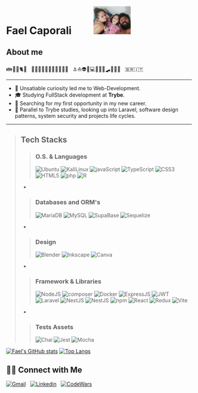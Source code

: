 # Fael Caporali &nbsp; &nbsp; &nbsp; &nbsp; <img src="/familia-de-careta.jpeg" width="20%" style="float:'right';" />

## About me

👪🤴👸🐈🤖 &nbsp; 🧔🧑‍🎓👨‍🏫👨‍🍳👨‍🎨👨‍💻 &nbsp; ⚓⛵👽🖖💻🏄‍♂️🚣🛹🤸🍀🎵 &nbsp; 🇧🇷🇮🇹 &nbsp;

 ---

- 🤔 Unsatiable curiosity led me to Web-Development. &nbsp;
- 🎓 Studying FullStack development at **Trybe**. &nbsp;
- 💼 Searching for my first opportunity in my new career. &nbsp;
- 🌱 Parallel to Trybe studies, looking up into Laravel, software design patterns, system security and projects life cycles. &nbsp;

 ---

>## Tech Stacks
>
>> ### O.S. & Languages
>>
>> ![Ubuntu](https://img.shields.io/badge/Ubuntu-E95420?style=flat&logo=ubuntu&logoColor=white) ![KaliLinux](https://img.shields.io/badge/Kali_Linux-557C94?style=flat&logo=kali-linux&logoColor=white) ![javaScript](https://img.shields.io/badge/JavaScript-323330?style=flat&logo=javascript&logoColor=F7DF1E) ![TypeScript](https://img.shields.io/badge/TypeScript-007ACC?style=flat&logo=typescript&logoColor=white) ![CSS3](https://img.shields.io/badge/CSS3-1572B6?style=flat&logo=css3&logoColor=white) ![HTML5](https://img.shields.io/badge/HTML5-E34F26?style=flat&logo=html5&logoColor=white) ![php](https://img.shields.io/badge/PHP-777BB4?style=flat&logo=php&logoColor=white) ![R](https://img.shields.io/badge/R-276DC3?style=flat&logo=r&logoColor=white)
>>
> -
>>
>> ### Databases and ORM's
>>
>> ![MariaDB](https://img.shields.io/badge/MariaDB-003545?style=flat&logo=mariadb&logoColor=white) ![MySQL](https://img.shields.io/badge/MySQL-005C84?style=flat&logo=mysql&logoColor=white) ![SupaBase](https://img.shields.io/badge/Supabase-181818?style=flat&logo=supabase&logoColor=white) ![Sequelize](https://img.shields.io/badge/Sequelize-52B0E7?style=flat&logo=Sequelize&logoColor=white)
>>
> -
>>
>> ### Design
>>
>> ![Blender](https://img.shields.io/badge/blender-%23F5792A.svg?style=flat&logo=blender&logoColor=white) ![Inkscape](https://img.shields.io/badge/Inkscape-000000?style=flat&logo=Inkscape&logoColor=white) ![Canva](https://img.shields.io/badge/Canva-%2300C4CC.svg?&style=flat&logo=Canva&logoColor=white)
>>
> -
>>
>> ### Framework & Libraries
>>
>> ![NodeJS](https://img.shields.io/badge/Node.js-339933?style=flat&logo=nodedotjs&logoColor=white) ![composer](https://img.shields.io/badge/Composer-885630?style=flat&logo=Composer&logoColor=white) ![Docker](https://img.shields.io/badge/Docker-2CA5E0?style=flat&logo=docker&logoColor=white) ![ExpressJS](https://img.shields.io/badge/Express.js-000000?style=flat&logo=express&logoColor=white) ![JWT](https://img.shields.io/badge/JWT-000000?style=flat&logo=JSON%20web%20tokens&logoColor=white) ![Laravel](https://img.shields.io/badge/Laravel-FF2D20?style=flat&logo=laravel&logoColor=white) ![NextJS](https://img.shields.io/badge/next.js-000000?style=flat&logo=nextdotjs&logoColor=white) ![NestJS](https://img.shields.io/badge/nestjs-E0234E?style=flat&logo=nestjs&logoColor=white) ![npm](https://img.shields.io/badge/npm-CB3837?style=flat&logo=npm&logoColor=white) ![React](https://img.shields.io/badge/React-20232A?style=flat&logo=react&logoColor=61DAFB) ![Redux](https://img.shields.io/badge/Redux-593D88?style=flat&logo=redux&logoColor=white) ![Vite](https://img.shields.io/badge/Vite-B73BFE?style=flat&logo=vite&logoColor=FFD62E)
>>
> -
>>
>> ### Tests Assets
>>
>>![Chai](https://img.shields.io/badge/chai-A30701?style=flat&logo=chai&logoColor=white) ![Jest](https://img.shields.io/badge/Jest-C21325?style=flat&logo=jest&logoColor=white) ![Mocha](https://img.shields.io/badge/Mocha-8D6748?style=flat&logo=Mocha&logoColor=white)
>>
>

[![Fael's GitHub stats](https://github-readme-stats.vercel.app/api?username=FaelCaporali&count_private=true&show_icons=true&theme=gotham)](https://github.com/FaelCaporali/) [![Top Langs](https://github-readme-stats.vercel.app/api/top-langs/?username=FaelCaporali&layout=compact&theme=gotham)](https://github.com/FaelCaporali)

## 🤝🏻 Connect with Me

[![Gmail](https://img.shields.io/badge/Gmail-D14836?style=for-the-badge&logo=gmail&logoColor=white)](mailto:rafelhon@gmail.com) &nbsp;
[![Linkedin](https://img.shields.io/badge/LinkedIn-0077B5?style=for-the-badge&logo=linkedin&logoColor=white)](https://www.linkedin.com/in/faelcaporali/) &nbsp;
[![CodeWars](https://img.shields.io/badge/Codewars-B1361E?style=for-the-badge&logo=Codewars&logoColor=white)](https://www.codewars.com/users/MudSailor) &nbsp;
